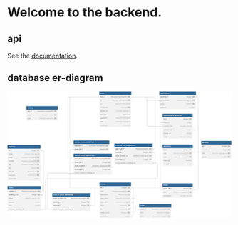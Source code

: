 # Welcome to the backend.

## api
See the [documentation](https://fachschaftmathphysinfo.github.io/pepp).

## database er-diagram
![ER-Diagram](models/pepp-er.svg)
